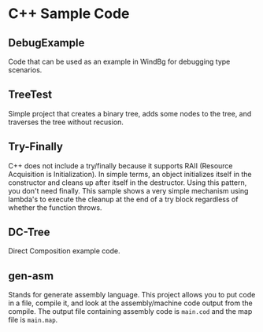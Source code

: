 # C++ Sample Code

## DebugExample

Code that can be used as an example in WindBg for debugging type scenarios.

## TreeTest
Simple project that creates a binary tree, adds some nodes to the tree, and traverses the tree without recusion.

## Try-Finally
C++ does not include a try/finally because it supports RAII (Resource Acquisition is Initialization). In simple terms, an object
initializes itself in the constructor and cleans up after itself in the destructor. Using this pattern, you don't need finally.
This sample shows a very simple mechanism using lambda's to execute the cleanup at the end of a try block regardless of whether
the function throws.

## DC-Tree

Direct Composition example code.

## gen-asm

Stands for generate assembly language. This project allows you to put code in a file, compile it, and look at
the assembly/machine code output from the compile. The output file containing assembly code is `main.cod` and the map
file is `main.map`.